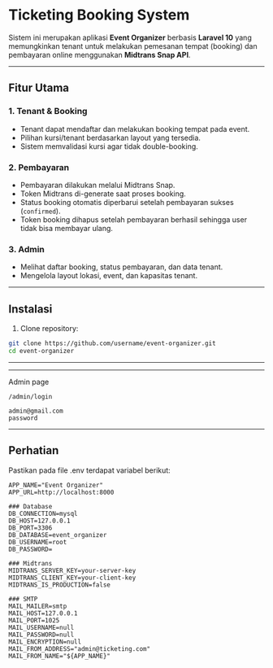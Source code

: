 # Ticketing Booking System

Sistem ini merupakan aplikasi **Event Organizer** berbasis **Laravel 10** yang memungkinkan tenant untuk melakukan pemesanan tempat (booking) dan pembayaran online menggunakan **Midtrans Snap API**.

---

## Fitur Utama

### 1. Tenant & Booking
- Tenant dapat mendaftar dan melakukan booking tempat pada event.
- Pilihan kursi/tenant berdasarkan layout yang tersedia.
- Sistem memvalidasi kursi agar tidak double-booking.

### 2. Pembayaran
- Pembayaran dilakukan melalui Midtrans Snap.
- Token Midtrans di-generate saat proses booking.
- Status booking otomatis diperbarui setelah pembayaran sukses (`confirmed`).
- Token booking dihapus setelah pembayaran berhasil sehingga user tidak bisa membayar ulang.

### 3. Admin
- Melihat daftar booking, status pembayaran, dan data tenant.
- Mengelola layout lokasi, event, dan kapasitas tenant.

---

## Instalasi

1. Clone repository:

```bash
git clone https://github.com/username/event-organizer.git
cd event-organizer
```

---

---

Admin page

```
/admin/login
```

```
admin@gmail.com
password
```

---

## Perhatian

Pastikan pada file .env terdapat variabel berikut:

```
APP_NAME="Event Organizer"
APP_URL=http://localhost:8000

### Database
DB_CONNECTION=mysql
DB_HOST=127.0.0.1
DB_PORT=3306
DB_DATABASE=event_organizer
DB_USERNAME=root
DB_PASSWORD=

### Midtrans
MIDTRANS_SERVER_KEY=your-server-key
MIDTRANS_CLIENT_KEY=your-client-key
MIDTRANS_IS_PRODUCTION=false

### SMTP
MAIL_MAILER=smtp
MAIL_HOST=127.0.0.1
MAIL_PORT=1025
MAIL_USERNAME=null
MAIL_PASSWORD=null
MAIL_ENCRYPTION=null
MAIL_FROM_ADDRESS="admin@ticketing.com"
MAIL_FROM_NAME="${APP_NAME}"
```
